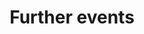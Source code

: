 ---
title: Further events
parent: events
order: 2
sections:

  - file: 24hours
    layout: text     

  - file: 24hoursimpressions
    layout: cards     

  - file: webinar
    layout: text     
  
---